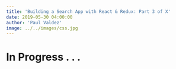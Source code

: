 ```yaml
---
title: 'Building a Search App with React & Redux: Part 3 of X'
date: 2019-05-30 04:00:00
author: 'Paul Valdez'
image: ../../images/css.jpg
---
```


# In Progress . . .